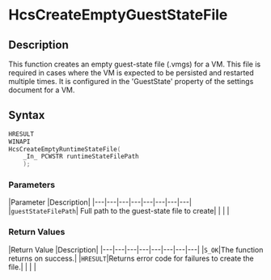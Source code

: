 # HcsCreateEmptyGuestStateFile
## Description
This function creates an empty guest-state file (.vmgs) for a VM. This file is required in cases where the VM  is expected to be persisted and restarted multiple times. It is configured in the 'GuestState' property of the settings document for a VM.

## Syntax

```cpp
HRESULT
WINAPI
HcsCreateEmptyRuntimeStateFile(
    _In_ PCWSTR runtimeStateFilePath
    );
```

### Parameters
|Parameter     |Description|
|---|---|---|---|---|---|---|---| 
|`guestStateFilePath`| Full path to the guest-state file to create|
|    |    | 



### Return Values
|Return Value     |Description|
|---|---|---|---|---|---|---|---|
|``S_OK``|The function returns on success.|
|`HRESULT`|Returns error code for failures to create the file.|
|     |     | 

